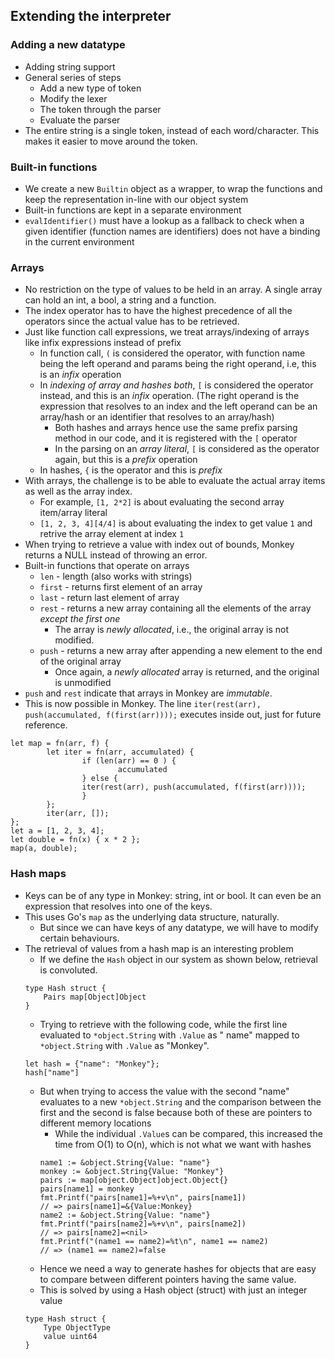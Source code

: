 ## Extending the interpreter

### Adding a new datatype
- Adding string support
- General series of steps
    - Add a new type of token
    - Modify the lexer
    - The token through the parser
    - Evaluate the parser
- The entire string is a single token, instead of each word/character. This makes it easier to move around the token.

### Built-in functions
- We create a new `Builtin` object as a wrapper, to wrap the functions and keep the representation in-line with our object system
- Built-in functions are kept in a separate environment
- `evalIdentifier()` must have a lookup as a fallback to check when a given identifier (function names are identifiers) does not have a binding in the current environment

### Arrays
- No restriction on the type of values to be held in an array. A single array can hold an int, a bool, a string and a function.
- The index operator has to have the highest precedence of all the operators since the actual value has to be retrieved.
- Just like function call expressions, we treat arrays/indexing of arrays like infix expressions instead of prefix
    - In function call, `(` is considered the operator, with function name being the left operand and params being the right operand, i.e, this is an *infix* operation
    - In *indexing of array and hashes both*, `[` is considered the operator instead, and this is an *infix* operation. (The right operand is the expression that resolves to an index and the left operand can be an array/hash or an identifier that resolves to an array/hash)
        - Both hashes and arrays hence use the same prefix parsing method in our code, and it is registered with the `[` operator
        - In the parsing on an *array literal*, `[` is considered as the operator again, but this is a *prefix* operation
    - In hashes, `{` is the operator and this is *prefix*
- With arrays, the challenge is to be able to evaluate the actual array items as well as the array index.
    - For example, `[1, 2*2]` is about evaluating the second array item/array literal
    - `[1, 2, 3, 4][4/4]` is about evaluating the index to get value `1` and retrive the array element at index `1`
- When trying to retrieve a value with index out of bounds, Monkey returns a NULL instead of throwing an error.
- Built-in functions that operate on arrays
    - `len` - length (also works with strings)
    - `first` - returns first element of an array
    - `last` - return last element of array
    - `rest` - returns a new array containing all the elements of the array *except the first one*
        - The array is *newly allocated*, i.e., the original array is not modified.
    - `push` - returns a new array after appending a new element to the end of the original array
        - Once again, a *newly allocated* array is returned, and the original is unmodified
- `push` and `rest` indicate that arrays in Monkey are *immutable*.
- This is now possible in Monkey. The line `iter(rest(arr), push(accumulated, f(first(arr))));` executes inside out, just for future reference.
```
let map = fn(arr, f) {
        let iter = fn(arr, accumulated) {
                if (len(arr) == 0 ) {
                        accumulated
                } else {
                iter(rest(arr), push(accumulated, f(first(arr))));
                }
        };
        iter(arr, []);
};
let a = [1, 2, 3, 4];
let double = fn(x) { x * 2 };
map(a, double);
```

### Hash maps
- Keys can be of any type in Monkey: string, int or bool. It can even be an expression that resolves into one of the keys.
- This uses Go's `map` as the underlying data structure, naturally.
    - But since we can have keys of any datatype, we will have to modify certain behaviours.
- The retrieval of values from a hash map is an interesting problem
    - If we define the `Hash` object in our system as shown below, retrieval is convoluted. 
    ```
    type Hash struct {
        Pairs map[Object]Object
    }
    ```
    - Trying to retrieve with the following code, while the first line evaluated to `*object.String` with `.Value` as "
    name" mapped to `*object.String` with `.Value` as "Monkey".
    ```
    let hash = {"name": "Monkey"};
    hash["name"]
    ```
    - But when trying to access the value with the second "name" evaluates to a new `*object.String` and the comparison between the first and the second is false because both of these are pointers to different memory locations
        - While the individual `.Value`s can be compared, this increased the time from O(1) to O(n), which is not what we want with hashes
        ```
        name1 := &object.String{Value: "name"}
        monkey := &object.String{Value: "Monkey"}
        pairs := map[object.Object]object.Object{}
        pairs[name1] = monkey
        fmt.Printf("pairs[name1]=%+v\n", pairs[name1])
        // => pairs[name1]=&{Value:Monkey}
        name2 := &object.String{Value: "name"}
        fmt.Printf("pairs[name2]=%+v\n", pairs[name2])
        // => pairs[name2]=<nil>
        fmt.Printf("(name1 == name2)=%t\n", name1 == name2)
        // => (name1 == name2)=false
        ```
    - Hence we need a way to generate hashes for objects that are easy to compare between different pointers having the same value.
    - This is solved by using a Hash object (struct) with just an integer value
    ```
    type Hash struct {
        Type ObjectType
        value uint64
    }
    ```